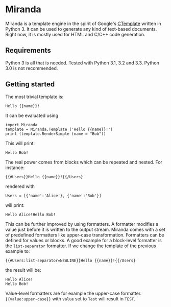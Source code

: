 Miranda
=======

Miranda is a template engine in the spirit of Google's [CTemplate](http://code.google.com/p/ctemplate/?redir=1) written in Python 3. It can be used to generate any kind of text-based documents. Right now, it is mostly used for HTML and C/C++ code generation.

Requirements
------------

Python 3 is all that is needed. Tested with Python 3.1, 3.2 and 3.3. Python 3.0 is not recommended.

Getting started
---------------

The most trivial template is:

    Hello {{name}}!

It can be evaluated using

    import Miranda
    template = Miranda.Template ('Hello {{name}}!')
    print (template.RenderSimple (name = "Bob"))

This will print:

    Hello Bob!

The real power comes from blocks which can be repeated and nested. For instance:

    {{#Users}}Hello {{name}}!{{/Users}

rendered with

    Users = [{'name':'Alice'}, {'name':'Bob'}]

will print:

    Hello Alice!Hello Bob!

This can be further improved by using formatters. A formatter modifies a value just before it is written to the output stream. Miranda comes with a set of predefined formatters like upper-case transformation. Formatters can be defined for values or blocks. A good example for a block-level formatter is the `list-separator` formatter. If we change the template of the previous example to:

    {{#Users:list-separator=NEWLINE}}Hello {{name}}!{{/Users}

the result will be:

    Hello Alice!
    Hello Bob!

Value-level formatters are for example the upper-case formatter. `{{value:upper-case}}` with `value` set to `Test` will result in `TEST`.
